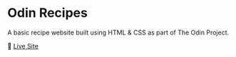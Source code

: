 # Odin Recipes

A basic recipe website built using HTML & CSS as part of The Odin Project.

🔗 [Live Site](https://Harshul-Tripathi.github.io/odin-recipes/)

